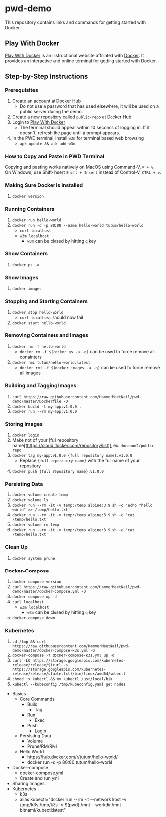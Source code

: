 # pwd-demo
This repository contains links and commands for getting started with Docker.

## Play With Docker
[Play With Docker](https://training.play-with-docker.com/about/) is an instructional website affiliated with [Docker](https://www.docker.com/). It provides an interactive and online terminal for getting started with Docker. 

## Step-by-Step Instructions
### Prerequisites
1. Create an account at [Docker Hub](https://hub.docker.com)
    * Do not use a password that has used elsewhere, it will be used on a public server during the demo.
2. Create a new repository called `public-repo` at [Docker Hub](https://cloud.docker.com/repository/create)
3. Login to [Play With Docker](https://training.play-with-docker.com/ops-s1-hello/)
    * The terminal should appear within 10 seconds of logging in. If it doesn't, refresh the page until a prompt appears. 
4. In the PWD terminal, install `w3m` for terminal based web browsing
    * `apk update && apk add w3m`

### How to Copy and Paste in PWD Terminal
Copying and pasting works natively on MacOS using Command-V, `⌘ + v`. On Windows, use Shift-Insert `Shift + Insert` instead of Control-V, `CTRL + v`.

### Making Sure Docker is Installed
1. `docker version`

### Running Containers
1. `docker run hello-world`
2. `docker run -d -p 80:80 --name hello-world tutum/hello-world`
    * `curl localhost`
    * `w3m localhost`
        * `w3m` can be closed by hitting `q` key

### Show Containers
1. `docker ps -a`

### Show Images
1. `docker images`

### Stopping and Starting Containers
1. `docker stop hello-world`
    * `curl localhost` should now fail
2. `docker start hello-world`

### Removing Containers and Images
1. `docker rm -f hello-world`
    * `docker rm -f $(docker ps -a -q)` can be used to force remove all conainters
2. `docker rmi tutum/hello-world:latest`
    * `docker rmi -f $(docker images -a -q)` can be used to force remove all images

### Building and Tagging Images
1. `curl https://raw.githubusercontent.com/HammerMeetNail/pwd-demo/master/Dockerfile -O`
2. `docker build -t my-app:v1.0.0 .`
3. `docker run --rm my-app:v1.0.0`

### Storing Images
1. `docker login`
2. Make not of your [full repository name[(https://cloud.docker.com/repository/list)], ex. `doconno2/public-repo`
3. `docker tag my-app:v1.0.0 {full repository name}:v1.0.0`
    * Replace `{full repository name}` with the full name of your repository
4. `docker push {full repository name}:v1.0.0`

### Persisting Data
1. `docker volume create temp`
2. `docker volume ls`
3. `docker run --rm -it -v temp:/temp alpine:3.9 sh -c 'echo "hello world" >> /temp/hello.txt'`
4. `docker run --rm -it -v temp:/temp alpine:3.9 sh -c 'cat /temp/hello.txt'`
5. `docker volume rm temp`
6. `docker run --rm -it -v temp:/temp alpine:3.9 sh -c 'cat /temp/hello.txt'`

### Clean Up
1. `docker system prune`

### Docker-Compose
1. `docker-compose version`
2. `curl https://raw.githubusercontent.com/HammerMeetNail/pwd-demo/master/docker-compose.yml -O`
3. `docker-compose up -d`
4. `curl localhost`
    * `w3m localhost`
        * `w3m` can be closed by hitting `q` key
5. `docker-compose down`

### Kubernetes
1. `cd /tmp && curl https://raw.githubusercontent.com/HammerMeetNail/pwd-demo/master/docker-compose-k3s.yml -O`
2. `docker-compose -f docker-compose-k3s.yml up -d`
3. `curl -LO https://storage.googleapis.com/kubernetes-release/release/$(curl -s https://storage.googleapis.com/kubernetes-release/release/stable.txt)/bin/linux/amd64/kubectl`
4. `chmod +x kubectl && mv kubectl /usr/local/bin`
5. `kubectl --kubeconfig /tmp/kubeconfig.yaml get nodes`


- Basics
    - Core Commands
        - Build
            - Tag
        - Run
            - Exec
        - Push
            - Login
    - Persisting Data
        - Volume
        - Prune/RM/RMI
    - Hello World
        - https://hub.docker.com/r/tutum/hello-world/
        - docker run -d -p 80:80 tutum/hello-world
- Docker-compose
    - docker-compose.yml
    - Create and run yml
- Sharing Images
- Kubernetes
    - k3s
    - alias kubectl="docker run --rm -it --network host -v /tmp/k3s:/tmp/k3s -v $(pwd):/mnt --workdir /mnt bitnami/kubectl:latest"

